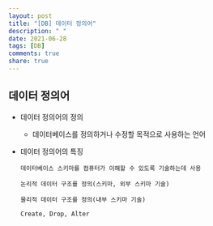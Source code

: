 ```yaml
---
layout: post
title: "[DB] 데이터 정의어"
description: " "
date: 2021-06-28
tags: [DB]
comments: true
share: true
---
```



## 데이터 정의어

- 데이터 정의어의 정의

  - 데이터베이스를 정의하거나 수정할 목적으로 사용하는 언어

- 데이터 정의어의 특징

      데이터베이스 스키마를 컴퓨터가 이해할 수 있도록 기술하는데 사용

      논리적 데이터 구조를 정의(스키마, 외부 스키마 기술)

      물리적 데이터 구조를 정의(내부 스키마 기술)

      Create, Drop, Alter
